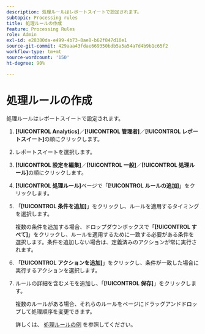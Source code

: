```yaml
---
description: 処理ルールはレポートスイートで設定されます。
subtopic: Processing rules
title: 処理ルールの作成
feature: Processing Rules
role: Admin
exl-id: e28380da-e499-4b73-8ae8-b62f847d10e1
source-git-commit: 429aaa43fdae669350bdb5a5a54a7d4b9b1c65f2
workflow-type: tm+mt
source-wordcount: '150'
ht-degree: 90%

---
```


# 処理ルールの作成

処理ルールはレポートスイートで設定されます。

1. **[!UICONTROL Analytics]**／**[!UICONTROL 管理者]**／**[!UICONTROL レポートスイート]**&#x200B;の順にクリックします。
1. レポートスイートを選択します。
1. **[!UICONTROL 設定を編集]**／**[!UICONTROL 一般]**／**[!UICONTROL 処理ルール]**&#x200B;の順にクリックします。
1. **[!UICONTROL 処理ルール]**&#x200B;ページで「**[!UICONTROL ルールの追加]**」をクリックします。
1. 「**[!UICONTROL 条件を追加]**」をクリックし、ルールを適用するタイミングを選択します。

   複数の条件を追加する場合、ドロップダウンボックスで「**[!UICONTROL すべて]**」をクリックし、ルールを適用するために一致する必要がある条件を選択します。条件を追加しない場合は、定義済みのアクションが常に実行されます。

1. 「**[!UICONTROL アクションを追加]**」をクリックし、条件が一致した場合に実行するアクションを選択します。
1. ルールの詳細を含むメモを追加し、「**[!UICONTROL 保存]**」をクリックします。

   複数のルールがある場合、それらのルールをページにドラッグアンドドロップして処理順序を変更できます。

   詳しくは、 [処理ルールの例](/help/admin/admin/c-manage-report-suites/c-edit-report-suites/general/c-processing-rules/processing-rules-examples/processing-rules-examples.md) を参照してください。
